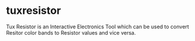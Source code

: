 tuxresistor
===========

Tux Resistor is an Interactive Electronics Tool which can be used to convert Resitor color bands to Resistor values and vice versa.